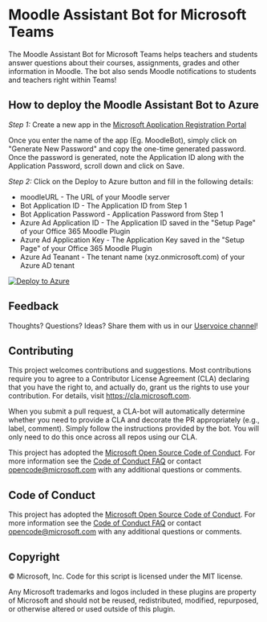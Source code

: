 
# Moodle Assistant Bot for Microsoft Teams

The Moodle Assistant Bot for Microsoft Teams helps teachers and students answer questions about their courses, assignments, grades and other information in Moodle. The bot also sends Moodle notifications to students and teachers right within Teams!

## How to deploy the Moodle Assistant Bot to Azure

*Step 1:* Create a new app in the [Microsoft Application Registration Portal](https://aka.ms/MoodleBotRegistration)

Once you enter the name of the app (Eg. MoodleBot), simply click on "Generate New Password" and copy the one-time generated password. Once the password is generated, note the Application ID along with the Application Password, scroll down and click on Save.

*Step 2:* Click on the Deploy to Azure button and fill in the following details:

* moodleURL - The URL of your Moodle server
* Bot Application ID - The Application ID from Step 1
* Bot Application Password - Application Password from Step 1
* Azure Ad Application ID - The Application ID saved in the "Setup Page" of your Office 365 Moodle Plugin 
* Azure Ad Application Key - The Application Key saved in the "Setup Page" of your Office 365 Moodle Plugin
* Azure Ad Teanant - The tenant name (xyz.onmicrosoft.com) of your Azure AD tenant

[![Deploy to Azure](http://azuredeploy.net/deploybutton.png)](https://aka.ms/DeployMoodleTeamsBot)

## Feedback

Thoughts? Questions? Ideas? Share them with us in our [Uservoice channel](https://microsoftteams.uservoice.com/forums/916759-moodle)!

## Contributing

This project welcomes contributions and suggestions.  Most contributions require you to agree to a
Contributor License Agreement (CLA) declaring that you have the right to, and actually do, grant us
the rights to use your contribution. For details, visit https://cla.microsoft.com.

When you submit a pull request, a CLA-bot will automatically determine whether you need to provide
a CLA and decorate the PR appropriately (e.g., label, comment). Simply follow the instructions
provided by the bot. You will only need to do this once across all repos using our CLA.

This project has adopted the [Microsoft Open Source Code of Conduct](https://opensource.microsoft.com/codeofconduct/).
For more information see the [Code of Conduct FAQ](https://opensource.microsoft.com/codeofconduct/faq/) or
contact [opencode@microsoft.com](mailto:opencode@microsoft.com) with any additional questions or comments.

## Code of Conduct

This project has adopted the [Microsoft Open Source Code of Conduct](https://opensource.microsoft.com/codeofconduct/). For more information see the [Code of Conduct FAQ](https://opensource.microsoft.com/codeofconduct/faq/) or contact [opencode@microsoft.com](mailto:opencode@microsoft.com) with any additional questions or comments.

## Copyright

&copy; Microsoft, Inc.  Code for this script is licensed under the MIT license.

Any Microsoft trademarks and logos included in these plugins are property of Microsoft and should not be reused, redistributed, modified, repurposed, or otherwise altered or used outside of this plugin.

